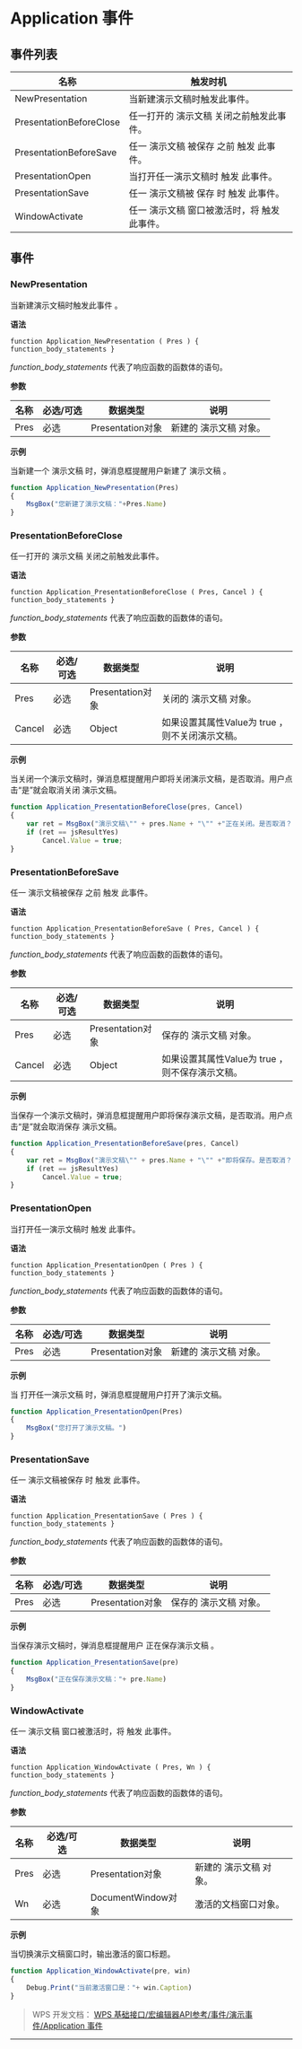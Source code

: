 # Application 事件

## 事件列表

| 名称                    | 触发时机                                     |
|-------------------------|----------------------------------------------|
| NewPresentation         | 当新建演示文稿时触发此事件。                 |
| PresentationBeforeClose | 任一打开的 演示文稿 关闭之前触发此事件。     |
| PresentationBeforeSave  | 任一 演示文稿 被保存 之前 触发 此事件。      |
| PresentationOpen        | 当打开任一演示文稿时 触发 此事件。           |
| PresentationSave        | 任一 演示文稿被 保存 时 触发 此事件。        |
| WindowActivate          | 任一 演示文稿 窗口被激活时，将 触发 此事件。 |

## 事件

### NewPresentation

当新建演示文稿时触发此事件 。

**语法**

`function Application_NewPresentation ( Pres ) { function_body_statements }`

*function_body_statements* 代表了响应函数的函数体的语句。

**参数**

| 名称 | 必选/可选 | 数据类型         | 说明                   |
|------|-----------|------------------|------------------------|
| Pres | 必选      | Presentation对象 | 新建的 演示文稿 对象。 |

**示例**

当新建一个 演示文稿 时，弹消息框提醒用户新建了 演示文稿 。

``` JavaScript
function Application_NewPresentation(Pres)
{
    MsgBox("您新建了演示文稿："+Pres.Name)
}
```

### PresentationBeforeClose

任一打开的 演示文稿 关闭之前触发此事件。

**语法**

`function Application_PresentationBeforeClose ( Pres, Cancel ) { function_body_statements }`

*function_body_statements* 代表了响应函数的函数体的语句。

**参数**

| 名称   | 必选/可选 | 数据类型         | 说明                                            |
|--------|-----------|------------------|-------------------------------------------------|
| Pres   | 必选      | Presentation对象 | 关闭的 演示文稿 对象。                          |
| Cancel | 必选      | Object           | 如果设置其属性Value为 true ，则不关闭演示文稿。 |

**示例**

当关闭一个演示文稿时，弹消息框提醒用户即将关闭演示文稿，是否取消。用户点击“是”就会取消关闭 演示文稿。

``` JavaScript
function Application_PresentationBeforeClose(pres, Cancel)
{
    var ret = MsgBox("演示文稿\"" + pres.Name + "\"" +"正在关闭。是否取消？", jsYesNo);
    if (ret == jsResultYes)
        Cancel.Value = true;
}
```

### PresentationBeforeSave

任一 演示文稿被保存 之前 触发 此事件。

**语法**

`function Application_PresentationBeforeSave ( Pres, Cancel ) { function_body_statements }`

*function_body_statements* 代表了响应函数的函数体的语句。

**参数**

| 名称   | 必选/可选 | 数据类型         | 说明                                            |
|--------|-----------|------------------|-------------------------------------------------|
| Pres   | 必选      | Presentation对象 | 保存的 演示文稿 对象。                          |
| Cancel | 必选      | Object           | 如果设置其属性Value为 true ，则不保存演示文稿。 |

**示例**

当保存一个演示文稿时，弹消息框提醒用户即将保存演示文稿，是否取消。用户点击“是”就会取消保存 演示文稿。

``` JavaScript
function Application_PresentationBeforeSave(pres, Cancel)
{
    var ret = MsgBox("演示文稿\"" + pres.Name + "\"" +"即将保存。是否取消？", jsYesNo);
    if (ret == jsResultYes)
        Cancel.Value = true;
}
```

### PresentationOpen

当打开任一演示文稿时 触发 此事件。

**语法**

`function Application_PresentationOpen ( Pres ) { function_body_statements }`

*function_body_statements* 代表了响应函数的函数体的语句。

**参数**

| 名称 | 必选/可选 | 数据类型         | 说明                   |
|------|-----------|------------------|------------------------|
| Pres | 必选      | Presentation对象 | 新建的 演示文稿 对象。 |

**示例**

当 打开任一演示文稿 时，弹消息框提醒用户打开了演示文稿。

``` JavaScript
function Application_PresentationOpen(Pres)
{
    MsgBox("您打开了演示文稿。")
}
```

### PresentationSave

任一 演示文稿被保存 时 触发 此事件。

**语法**

`function Application_PresentationSave ( Pres ) { function_body_statements }`

*function_body_statements* 代表了响应函数的函数体的语句。

**参数**

| 名称 | 必选/可选 | 数据类型         | 说明                   |
|------|-----------|------------------|------------------------|
| Pres | 必选      | Presentation对象 | 保存的 演示文稿 对象。 |

**示例**

当保存演示文稿时，弹消息框提醒用户 正在保存演示文稿 。

``` JavaScript
function Application_PresentationSave(pre)
{
    MsgBox("正在保存演示文稿："+ pre.Name)
}
```

### WindowActivate

任一 演示文稿 窗口被激活时，将 触发 此事件。

**语法**

`function Application_WindowActivate ( Pres, Wn ) { function_body_statements }`

*function_body_statements* 代表了响应函数的函数体的语句。

**参数**

| 名称 | 必选/可选 | 数据类型           | 说明                   |
|------|-----------|--------------------|------------------------|
| Pres | 必选      | Presentation对象   | 新建的 演示文稿 对象。 |
| Wn   | 必选      | DocumentWindow对象 | 激活的文档窗口对象。   |

**示例**

当切换演示文稿窗口时，输出激活的窗口标题。

``` JavaScript
function Application_WindowActivate(pre, win)
{
    Debug.Print("当前激活窗口是："+ win.Caption)
}
```

> WPS 开发文档： [WPS 基础接口/宏编辑器API参考/事件/演示事件/Application 事件](https://qn.cache.wpscdn.cn/encs/doc/office_v19/topics/WPS%20%E5%9F%BA%E7%A1%80%E6%8E%A5%E5%8F%A3/%E5%AE%8F%E7%BC%96%E8%BE%91%E5%99%A8API%E5%8F%82%E8%80%83/%E4%BA%8B%E4%BB%B6/%E6%BC%94%E7%A4%BA%E4%BA%8B%E4%BB%B6/Application%20%E4%BA%8B%E4%BB%B6.html)

------------------------------------------------------------------------
